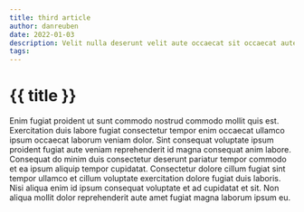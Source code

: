 ```yaml
---
title: third article
author: danreuben
date: 2022-01-03
description: Velit nulla deserunt velit aute occaecat sit occaecat aute elit. Qui sunt sit elit laborum et adipisicing sint amet laboris ut velit dolore. Id commodo nostrud duis veniam laborum sit.
tags: 
---
```


# {{ title }}

Enim fugiat proident ut sunt commodo nostrud commodo mollit quis est. Exercitation duis labore fugiat consectetur tempor enim occaecat ullamco ipsum occaecat laborum veniam dolor. Sint consequat voluptate ipsum proident fugiat aute veniam reprehenderit id magna consequat anim labore. Consequat do minim duis consectetur deserunt pariatur tempor commodo et ea ipsum aliquip tempor cupidatat. Consectetur dolore cillum fugiat sint tempor ullamco et cillum voluptate exercitation dolore fugiat duis laboris. Nisi aliqua enim id ipsum consequat voluptate et ad cupidatat et sit. Non aliqua mollit dolor reprehenderit aute amet fugiat magna laborum ipsum eu.